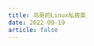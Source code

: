 ```yaml
---
title: 鸟哥的Linux私房菜
date: 2022-09-19
article: false
---
```


<PDF url="https://www.deadly-exception.icu:7779/pdf/%E6%8A%80%E6%9C%AF/%E9%B8%9F%E5%93%A5%E7%9A%84Linux%E7%A7%81%E6%88%BF%E8%8F%9C.pdf" height="880px"/>
